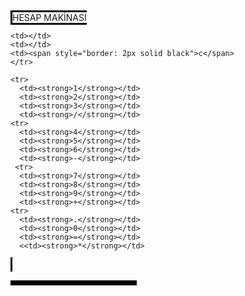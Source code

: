 <html>
<head>
<style>
table, th, td , head {
  border: 4px solid black;
  border-collapse: collapse;
  font-size: 120%;
}
th, td {
  padding-top: 10px;
  padding-bottom: 10px;
  padding-left: 10px;
  padding-right: 5px;
}
</style>
</head>
<body>
  <table style="width:40%">
</head>
<body>
 <tr> <span style="border: 3px solid black">HESAP MAKİNASI<span</tr>

    <td></td>
    <td></td>
    <td><span style="border: 2px solid black">c</span>
    </tr>

    <tr>
      <td><strong>1</strong></td>
      <td><strong>2</strong></td>
      <td><strong>3</strong></td>
      <td><strong>/</strong></td>
    <tr>
      <td><strong>4</strong></td>
      <td><strong>5</strong></td>
      <td><strong>6</strong></td>
      <td><strong>-</strong></td>
     <tr>
      <td><strong>7</strong></td>
      <td><strong>8</strong></td>
      <td><strong>9</strong></td>
      <td><strong>+</strong></td>
    <tr>
      <td><strong>.</strong></td>
      <td><strong>0</strong></td> 
      <td><strong>=</strong></td>
      <<td><strong>*</strong></td>
</table>
